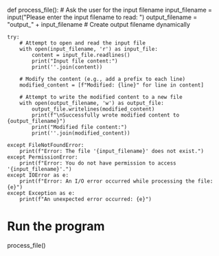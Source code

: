 def process_file():
    # Ask the user for the input filename
    input_filename = input("Please enter the input filename to read: ")
    output_filename = "output_" + input_filename  # Create output filename dynamically
    
    try:
        # Attempt to open and read the input file
        with open(input_filename, 'r') as input_file:
            content = input_file.readlines()
            print("Input file content:")
            print(''.join(content))
        
        # Modify the content (e.g., add a prefix to each line)
        modified_content = [f"Modified: {line}" for line in content]
        
        # Attempt to write the modified content to a new file
        with open(output_filename, 'w') as output_file:
            output_file.writelines(modified_content)
            print(f"\nSuccessfully wrote modified content to {output_filename}")
            print("Modified file content:")
            print(''.join(modified_content))
    
    except FileNotFoundError:
        print(f"Error: The file '{input_filename}' does not exist.")
    except PermissionError:
        print(f"Error: You do not have permission to access '{input_filename}'.")
    except IOError as e:
        print(f"Error: An I/O error occurred while processing the file: {e}")
    except Exception as e:
        print(f"An unexpected error occurred: {e}")

# Run the program
process_file()
